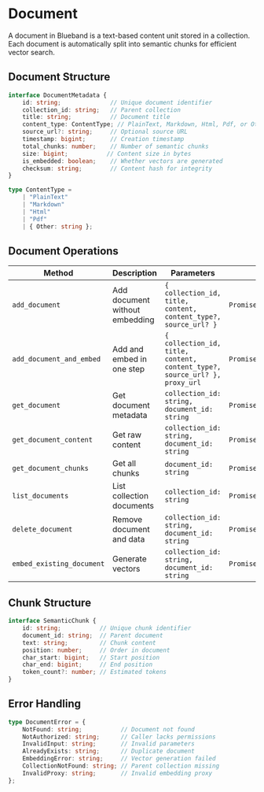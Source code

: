 # Document

A document in Blueband is a text-based content unit stored in a collection. Each document is automatically split into semantic chunks for efficient vector search. 

## Document Structure

```typescript
interface DocumentMetadata {
    id: string;              // Unique document identifier
    collection_id: string;   // Parent collection
    title: string;           // Document title
    content_type: ContentType; // PlainText, Markdown, Html, Pdf, or Other
    source_url?: string;     // Optional source URL
    timestamp: bigint;       // Creation timestamp
    total_chunks: number;    // Number of semantic chunks
    size: bigint;           // Content size in bytes
    is_embedded: boolean;    // Whether vectors are generated
    checksum: string;        // Content hash for integrity
}

type ContentType = 
    | "PlainText"
    | "Markdown"
    | "Html"
    | "Pdf"
    | { Other: string };
```

## Document Operations

| Method                    | Description                    | Parameters                                                                 | Returns                       |
| ------------------------- | ------------------------------ | -------------------------------------------------------------------------- | ----------------------------- |
| `add_document`            | Add document without embedding | `{ collection_id, title, content, content_type?, source_url? }`            | `Promise<DocumentMetadata>`   |
| `add_document_and_embed`  | Add and embed in one step      | `{ collection_id, title, content, content_type?, source_url? }, proxy_url` | `Promise<DocumentMetadata>`   |
| `get_document`            | Get document metadata          | `collection_id: string, document_id: string`                               | `Promise<DocumentMetadata>`   |
| `get_document_content`    | Get raw content                | `collection_id: string, document_id: string`                               | `Promise<string>`             |
| `get_document_chunks`     | Get all chunks                 | `document_id: string`                                                      | `Promise<SemanticChunk[]>`    |
| `list_documents`          | List collection documents      | `collection_id: string`                                                    | `Promise<DocumentMetadata[]>` |
| `delete_document`         | Remove document and data       | `collection_id: string, document_id: string`                               | `Promise<void>`               |
| `embed_existing_document` | Generate vectors               | `collection_id: string, document_id: string`                               | `Promise<number>`             |

## Chunk Structure

```typescript
interface SemanticChunk {
    id: string;           // Unique chunk identifier
    document_id: string;  // Parent document
    text: string;         // Chunk content
    position: number;     // Order in document
    char_start: bigint;   // Start position
    char_end: bigint;     // End position
    token_count?: number; // Estimated tokens
}
```

## Error Handling

```typescript
type DocumentError = {
    NotFound: string;           // Document not found
    NotAuthorized: string;      // Caller lacks permissions
    InvalidInput: string;       // Invalid parameters
    AlreadyExists: string;      // Duplicate document
    EmbeddingError: string;     // Vector generation failed
    CollectionNotFound: string; // Parent collection missing
    InvalidProxy: string;       // Invalid embedding proxy
};
```
